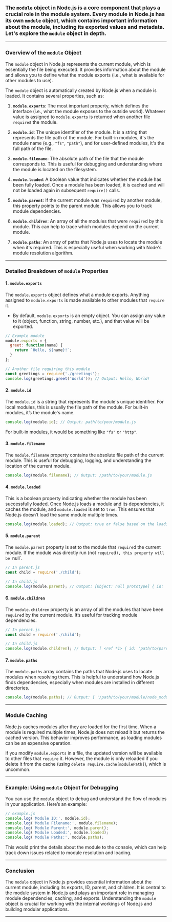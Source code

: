 ### The `module` object in Node.js is a core component that plays a crucial role in the module system. Every module in Node.js has its own `module` object, which contains important information about the module, including its exported values and metadata. Let's explore the `module` object in depth.

---

### Overview of the `module` Object

The `module` object in Node.js represents the current module, which is essentially the file being executed. It provides information about the module and allows you to define what the module exports (i.e., what is available for other modules to use).

The `module` object is automatically created by Node.js when a module is loaded. It contains several properties, such as:

1. **`module.exports`**: The most important property, which defines the interface (i.e., what the module exposes to the outside world). Whatever value is assigned to `module.exports` is returned when another file `require`s the module.
  
2. **`module.id`**: The unique identifier of the module. It is a string that represents the file path of the module. For built-in modules, it's the module name (e.g., `"fs"`, `"path"`), and for user-defined modules, it's the full path of the file.

3. **`module.filename`**: The absolute path of the file that the module corresponds to. This is useful for debugging and understanding where the module is located on the filesystem.

4. **`module.loaded`**: A boolean value that indicates whether the module has been fully loaded. Once a module has been loaded, it is cached and will not be loaded again in subsequent `require()` calls.

5. **`module.parent`**: If the current module was `require`d by another module, this property points to the parent module. This allows you to track module dependencies.

6. **`module.children`**: An array of all the modules that were `require`d by this module. This can help to trace which modules depend on the current module.

7. **`module.paths`**: An array of paths that Node.js uses to locate the module when it's required. This is especially useful when working with Node's module resolution algorithm.

---

### Detailed Breakdown of `module` Properties

#### 1. **`module.exports`**

The `module.exports` object defines what a module exports. Anything assigned to `module.exports` is made available to other modules that `require` it.

- By default, `module.exports` is an empty object. You can assign any value to it (object, function, string, number, etc.), and that value will be exported.

```javascript
// Example module
module.exports = {
  greet: function(name) {
    return `Hello, ${name}!`;
  }
};

// Another file requiring this module
const greetings = require('./greetings');
console.log(greetings.greet('World')); // Output: Hello, World!
```

#### 2. **`module.id`**

The `module.id` is a string that represents the module's unique identifier. For local modules, this is usually the file path of the module. For built-in modules, it’s the module's name.

```javascript
console.log(module.id); // Output: path/to/your/module.js
```

For built-in modules, it would be something like `"fs"` or `"http"`.

#### 3. **`module.filename`**

The `module.filename` property contains the absolute file path of the current module. This is useful for debugging, logging, and understanding the location of the current module.

```javascript
console.log(module.filename); // Output: /path/to/your/module.js
```

#### 4. **`module.loaded`**

This is a boolean property indicating whether the module has been successfully loaded. Once Node.js loads a module and its dependencies, it caches the module, and `module.loaded` is set to `true`. This ensures that Node.js doesn’t load the same module multiple times.

```javascript
console.log(module.loaded); // Output: true or false based on the loading state
```

#### 5. **`module.parent`**

The `module.parent` property is set to the module that `require`d the current module. If the module was directly run (not `require`d`), this property will be `null`.

```javascript
// In parent.js
const child = require('./child');

// In child.js
console.log(module.parent); // Output: [Object: null prototype] { id: 'path/to/parent.js' }
```

#### 6. **`module.children`**

The `module.children` property is an array of all the modules that have been `require`d by the current module. It’s useful for tracking module dependencies.

```javascript
// In parent.js
const child = require('./child');

// In child.js
console.log(module.children); // Output: [ <ref *1> { id: 'path/to/parent.js' }]
```

#### 7. **`module.paths`**

The `module.paths` array contains the paths that Node.js uses to locate modules when resolving them. This is helpful to understand how Node.js finds dependencies, especially when modules are installed in different directories.

```javascript
console.log(module.paths); // Output: [ '/path/to/your/module/node_modules' ]
```

---

### Module Caching

Node.js caches modules after they are loaded for the first time. When a module is required multiple times, Node.js does not reload it but returns the cached version. This behavior improves performance, as loading modules can be an expensive operation.

If you modify `module.exports` in a file, the updated version will be available to other files that `require` it. However, the module is only reloaded if you delete it from the cache (using `delete require.cache[modulePath]`), which is uncommon.

---

### Example: Using `module` Object for Debugging

You can use the `module` object to debug and understand the flow of modules in your application. Here’s an example:

```javascript
// example.js
console.log('Module ID:', module.id);
console.log('Module Filename:', module.filename);
console.log('Module Parent:', module.parent);
console.log('Module Loaded:', module.loaded);
console.log('Module Paths:', module.paths);
```

This would print the details about the module to the console, which can help track down issues related to module resolution and loading.

---

### Conclusion

The `module` object in Node.js provides essential information about the current module, including its exports, ID, parent, and children. It is central to the module system in Node.js and plays an important role in managing module dependencies, caching, and exports. Understanding the `module` object is crucial for working with the internal workings of Node.js and building modular applications.

---